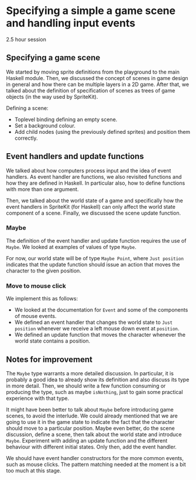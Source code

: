 # Specifying a simple a game scene and handling input events

2.5 hour session

## Specifying a game scene

We started by moving sprite definitions from the playground to the main Haskell module. Then, we discussed the concept of scenes in game design in general and how there can be multiple layers in a 2D game. After that, we talked about the definition of specification of scenes as trees of game objects (in the way used by SpriteKit).

Defining a scene:

* Toplevel binding defining an empty scene.
* Set a background colour.
* Add child nodes (using the previously defined sprites) and position them correctly.

## Event handlers and update functions

We talked about how computers process input and the idea of event handlers. As event handler are functions, we also revisited functions and how they are defined in Haskell. In particular also, how to define functions with more than one argument.

Then, we talked about the world state of a game and specifically how the event handlers in SpriteKit (for Haskell) can only affect the world state component of a scene. Finally, we discussed the scene update function.

### Maybe

The definition of the event handler and update function requires the use of `Maybe`. We looked at examples of values of type `Maybe`.

For now, our world state will be of type `Maybe Point`, where `Just position` indicates that the update function should issue an action that moves the character to the given position.

### Move to mouse click

We implement this as follows:

* We looked at the documentation for `Event` and some of the components of mouse events.
* We defined an event handler that changes the world state to `Just position` whenever we receive a left mouse down event at `position`.
* We defined an update function that moves the character whenever the world state contains a position.

## Notes for improvement

The `Maybe` type warrants a more detailed discussion. In particular, it is probably a good idea to already show its definition and also discuss its type in more detail. Then, we should write a few function consuming or producing the type, such as maybe `isNothing`, just to gain some practical experience with that type.

It might have been better to talk about `Maybe` before introducing game scenes, to avoid the interlude. We could already mentioned that we are going to use it in the game state to indicate the fact that the character should move to a particular position. Maybe even better, do the scene discussion, define a scene, then talk about the world state and introduce `Maybe`. Experiment with adding an update function and the different behaviour with different initial states. Only then, add the event handler.

We should have event handler constructors for the more common events, such as mouse clicks. The pattern matching needed at the moment is a bit too much at this stage.




